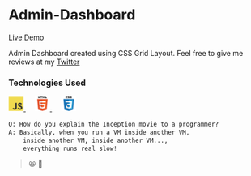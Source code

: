 # Admin-Dashboard



[Live Demo](https://hmjatt.github.io/Admin-Dashboard/)

Admin Dashboard created using CSS Grid Layout. Feel free to give me reviews at my [Twitter](https://twitter.com/hmjatt/)

### Technologies Used

<a href="https://developer.mozilla.org/en-US/docs/Web/JavaScript" target="_blank" rel="noreferrer"> <img src="https://raw.githubusercontent.com/devicons/devicon/master/icons/javascript/javascript-original.svg" alt="javascript" width="30" height="30"/> </a>  &emsp;   <a href="https://www.w3.org/html/" target="_blank" rel="noreferrer"> <img src="https://raw.githubusercontent.com/devicons/devicon/master/icons/html5/html5-original-wordmark.svg" alt="html5" width="30" height="30"/> </a>  &emsp;   <a href="https://www.w3schools.com/css/" target="_blank" rel="noreferrer"> <img src="https://raw.githubusercontent.com/devicons/devicon/master/icons/css3/css3-original-wordmark.svg" alt="css3" width="30" height="30"/> </a>


    Q: How do you explain the Inception movie to a programmer?
    A: Basically, when you run a VM inside another VM, 
        inside another VM, inside another VM..., 
        everything runs real slow!
>  	
> :laughing:	:space_invader: